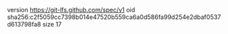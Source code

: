 version https://git-lfs.github.com/spec/v1
oid sha256:c2f5059cc7398b014e47520b559ca6a0d586fa99d254e2dbaf0537d613798fa8
size 17
